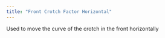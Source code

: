 ```yaml
---
title: "Front Crotch Factor Horizontal"
---
```


Used to move the curve of the crotch in the front horizontally





